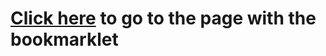 # [Click here](http://desandro.github.com/make-julesmarie-cry) to go to the page with the bookmarklet
